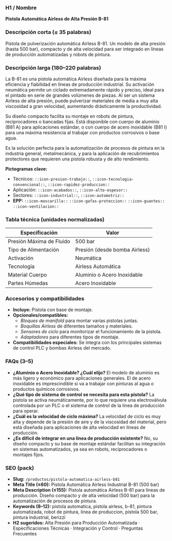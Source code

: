 ### H1 / Nombre
**Pistola Automática Airless de Alta Presión B-81**

### Descripción corta (≤ 35 palabras)
Pistola de pulverización automática Airless B-81. Un modelo de alta presión (hasta 500 bar), compacto y de alta velocidad para ser integrado en líneas de producción automatizadas y robots de pintura.

### Descripción larga (180–220 palabras)
La B-81 es una pistola automática Airless diseñada para la máxima eficiencia y fiabilidad en líneas de producción industrial. Su activación neumática permite un ciclado extremadamente rápido y preciso, ideal para el pintado en serie de grandes volúmenes de piezas. Al ser un sistema Airless de alta presión, puede pulverizar materiales de media a muy alta viscosidad a gran velocidad, aumentando drásticamente la productividad.

Su diseño compacto facilita su montaje en robots de pintura, reciprocadores o bancadas fijas. Está disponible con cuerpo de aluminio (B81 A) para aplicaciones estándar, o con cuerpo de acero inoxidable (B81 I) para una máxima resistencia al trabajar con productos corrosivos o base agua.

Es la solución perfecta para la automatización de procesos de pintura en la industria general, metalmecánica, y para la aplicación de recubrimientos protectores que requieren una pistola robusta y de alto rendimiento.

**Pictogramas clave:**
- Técnicos: `::icon-presion-trabajo::`, `::icon-tecnologia-convencional::`, `::icon-rapidez-produccion::`
- Aplicación: `::icon-acabados::`, `::icon-alto-espesor::`
- Sectores: `::icon-industrial::`, `::icon-automotriz::`
- **EPP:** `::icon-mascarilla::` `::icon-gafas-proteccion::` `::icon-guantes::` `::icon-ventilacion::`

### Tabla técnica (unidades normalizadas)
| **Especificación** | **Valor** |
|---|---|
| Presión Máxima de Fluido | 500 bar |
| Tipo de Alimentación | Presión (desde bomba Airless) |
| Activación | Neumática |
| Tecnología | Airless Automática |
| Material Cuerpo | Aluminio o Acero Inoxidable |
| Partes Húmedas | Acero Inoxidable |

### Accesorios y compatibilidades
- **Incluye:** Pistola con base de montaje.
- **Opcionales/compatibles:**
  - *Bloques de manifold* para montar varias pistolas juntas.
  - *Boquillas Airless* de diferentes tamaños y materiales.
  - *Sensores de ciclo* para monitorizar el funcionamiento de la pistola.
  - *Adaptadores* para diferentes tipos de montaje.
- **Compatibilidades especiales:** Se integra con los principales sistemas de control PLC y bombas Airless del mercado.

### FAQs (3–5)
- **¿Aluminio o Acero Inoxidable? ¿Cuál elijo?** El modelo de aluminio es más ligero y económico para aplicaciones generales. El de acero inoxidable es imprescindible si va a trabajar con pinturas al agua o productos químicos corrosivos.
- **¿Qué tipo de sistema de control se necesita para esta pistola?** La pistola se activa neumáticamente, por lo que requiere una electroválvula controlada por un PLC o el sistema de control de la línea de producción para operar.
- **¿Cuál es la velocidad de ciclo máxima?** La velocidad de ciclo es muy alta y depende de la presión de aire y de la viscosidad del material, pero está diseñada para aplicaciones de alta velocidad en líneas de producción.
- **¿Es difícil de integrar en una línea de producción existente?** No, su diseño compacto y su base de montaje estándar facilitan su integración en sistemas automatizados, ya sea en robots, reciprocadores o montajes fijos.

### SEO (pack)
- **Slug:** `/productos/pistola-automatica-airless-b81`
- **Meta Title (≤60):** Pistola Automática Airless Industrial B-81 (500 bar)
- **Meta Description (≤155):** Pistola automática Airless B-81 para líneas de producción. Diseño compacto y de alta velocidad (500 bar) para la automatización de procesos de pintura.
- **Keywords (8–12):** pistola automatica, pistola airless, b-81, pintura automatizada, robot de pintura, linea de produccion, pistola 500 bar, pintura industrial, berizzi
- **H2 sugeridos:** Alta Presión para Producción Automatizada · Especificaciones Técnicas · Integración y Control · Preguntas Frecuentes